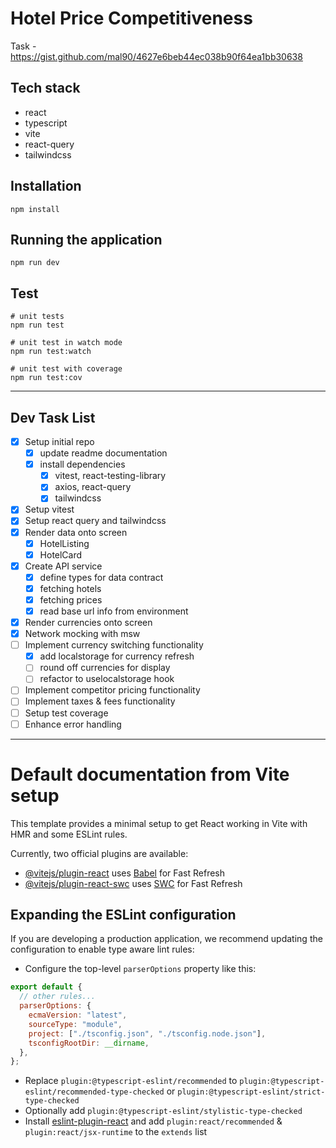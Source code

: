 # Hotel Price Competitiveness

Task - https://gist.github.com/mal90/4627e6beb44ec038b90f64ea1bb30638

## Tech stack

- react
- typescript
- vite
- react-query
- tailwindcss

## Installation

```shell
npm install
```

## Running the application

```shell
npm run dev

```

## Test

```shell
# unit tests
npm run test

# unit test in watch mode
npm run test:watch

# unit test with coverage
npm run test:cov
```

---

## Dev Task List

- [x] Setup initial repo
  - [x] update readme documentation
  - [x] install dependencies
    - [x] vitest, react-testing-library
    - [x] axios, react-query
    - [x] tailwindcss
- [x] Setup vitest
- [x] Setup react query and tailwindcss
- [x] Render data onto screen
  - [x] HotelListing
  - [x] HotelCard
- [x] Create API service
  - [x] define types for data contract
  - [x] fetching hotels
  - [x] fetching prices
  - [x] read base url info from environment
- [x] Render currencies onto screen
- [x] Network mocking with msw
- [ ] Implement currency switching functionality
  - [x] add localstorage for currency refresh
  - [ ] round off currencies for display
  - [ ] refactor to uselocalstorage hook
- [ ] Implement competitor pricing functionality
- [ ] Implement taxes & fees functionality
- [ ] Setup test coverage
- [ ] Enhance error handling

---

# Default documentation from Vite setup

This template provides a minimal setup to get React working in Vite with HMR and some ESLint rules.

Currently, two official plugins are available:

- [@vitejs/plugin-react](https://github.com/vitejs/vite-plugin-react/blob/main/packages/plugin-react/README.md) uses [Babel](https://babeljs.io/) for Fast Refresh
- [@vitejs/plugin-react-swc](https://github.com/vitejs/vite-plugin-react-swc) uses [SWC](https://swc.rs/) for Fast Refresh

## Expanding the ESLint configuration

If you are developing a production application, we recommend updating the configuration to enable type aware lint rules:

- Configure the top-level `parserOptions` property like this:

```js
export default {
  // other rules...
  parserOptions: {
    ecmaVersion: "latest",
    sourceType: "module",
    project: ["./tsconfig.json", "./tsconfig.node.json"],
    tsconfigRootDir: __dirname,
  },
};
```

- Replace `plugin:@typescript-eslint/recommended` to `plugin:@typescript-eslint/recommended-type-checked` or `plugin:@typescript-eslint/strict-type-checked`
- Optionally add `plugin:@typescript-eslint/stylistic-type-checked`
- Install [eslint-plugin-react](https://github.com/jsx-eslint/eslint-plugin-react) and add `plugin:react/recommended` & `plugin:react/jsx-runtime` to the `extends` list
